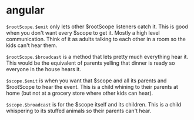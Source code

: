 # angular

`$rootScope.$emit` only lets other $rootScope listeners catch it. This is good when you don't want every $scope to get it. Mostly a high level communication. Think of it as adults talking to each other in a room so the kids can't hear them.

`$rootScope.$broadcast` is a method that lets pretty much everything hear it. This would be the equivalent of parents yelling that dinner is ready so everyone in the house hears it.

`$scope.$emit` is when you want that $scope and all its parents and $rootScope to hear the event. This is a child whining to their parents at home (but not at a grocery store where other kids can hear).

`$scope.$broadcast` is for the $scope itself and its children. This is a child whispering to its stuffed animals so their parents can't hear.

